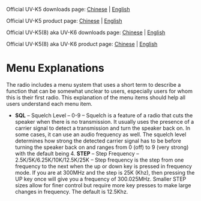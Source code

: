 Official UV-K5 downloads page: [Chinese](http://qsfj.com/support/downloads/3002) | [English](http://en.qsfj.com/products/3002)

Official UV-K5 product page: [Chinese](http://qsfj.com/products/3002) | [English](http://en.qsfj.com/products/3002)

Official UV-K5(8) aka UV-K6 downloads page: [Chinese](http://qsfj.com/support/downloads/3268) | [English](http://en.qsfj.com/products/3268)

Official UV-K5(8) aka UV-K6 product page: [Chinese](http://qsfj.com/products/3268) | [English](http://en.qsfj.com/products/3268)

# Menu Explanations
The radio includes a menu system that uses a short term to describe a function that can be somewhat unclear to users, especially users for whom this is their first radio. This explanation of the menu items should help all users understand each menu item.
* **SQL** – Squelch Level – 0-9 – Squelch is a feature of a radio that cuts the speaker when there is no transmission. It usually uses the presence of a carrier signal to detect a transmission and turn the speaker back on. In some cases, it can use an audio frequency as well. The squelch level determines how strong the detected carrier signal has to be before turning the speaker back on and ranges from 0 (off) to 9 (very strong) with the default being 4.
**STEP** – Step Frequency – 2.5K/5K/6.25K/10K/12.5K/25K – Step frequency is the step from one frequency to the next when the up or down key is pressed in frequency mode. If you are at 300MHz and the step is 25K (Khz), then pressing the UP key once will give you a frequency of 300.025MHz. Smaller STEP sizes allow for finer control but require more key presses to make large changes in frequency. The default is 12.5Khz.